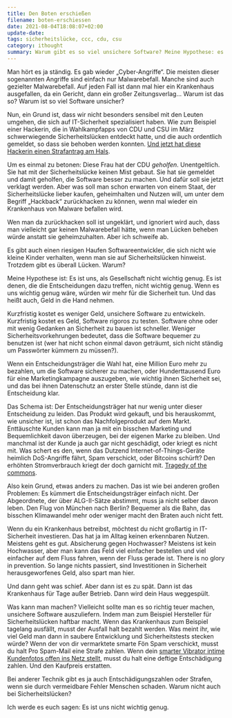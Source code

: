 ```yaml
---
title: Den Boten erschießen
filename: boten-erschiessen
date: 2021-08-04T18:08:07+02:00
update-date:
tags: sicherheitslücke, ccc, cdu, csu
category: ithought
summary: Warum gibt es so viel unsichere Software? Meine Hypothese: es ist uns nicht wichtig genug.
---
```


Man hört es ja ständig. Es gab wieder „Cyber-Angriffe“. Die meisten dieser sogenannten Angriffe sind einfach nur Malwarebefall. Manche sind auch gezielter Malwarebefall. Auf jeden Fall ist dann mal hier ein Krankenhaus ausgefallen, da ein Gericht, dann ein großer Zeitungsverlag… Warum ist das so? Warum ist so viel Software unsicher?

Nun, ein Grund ist, dass wir nicht besonders sensibel mit den Leuten umgehen, die sich auf IT-Sicherheit spezialisiert haben. Wie zum Beispiel einer Hackerin, die in Wahlkampfapps von CDU und CSU im März schwerwiegende Sicherheitslücken entdeckt hatte, und die auch ordentlich gemeldet, so dass sie behoben werden konnten. [Und jetzt hat diese Hackerin einen Strafantrag am Hals](https://www.ccc.de/de/updates/2021/ccc-meldet-keine-sicherheitslucken-mehr-an-cdu).

Um es einmal zu betonen: Diese Frau hat der CDU _geholfen_. Unentgeltlich. Sie hat mit der Sicherheitslücke keinen Mist gebaut. Sie hat sie gemeldet und damit geholfen, die Software besser zu machen. Und dafür soll sie jetzt verklagt werden. Aber was soll man schon erwarten von einem Staat, der Sicherheitslücke lieber kaufen, geheimhalten und Nutzen will, um unter dem Begriff „Hackback“ zurückhacken zu können, wenn mal wieder ein Krankenhaus von Malware befallen wird.

Wen man da zurückhacken soll ist ungeklärt, und ignoriert wird auch, dass man vielleicht gar keinen Malwarebefall hätte, wenn man Lücken beheben würde anstatt sie geheimzuhalten. Aber ich schweife ab.

Es gibt auch einen riesigen Haufen Softwareentwickler, die sich nicht wie kleine Kinder verhalten, wenn man sie auf Sicherheitslücken hinweist. Trotzdem gibt es überall Lücken. Warum?

Meine Hypothese ist: Es ist uns, als Gesellschaft nicht wichtig genug. Es ist denen, die die Entscheidungen dazu treffen, nicht wichtig genug. Wenn es uns wichtig genug wäre, würden wir mehr für die Sicherheit tun. Und das heißt auch, Geld in die Hand nehmen.

Kurzfristig kostet es weniger Geld, unsichere Software zu entwickeln. Kurzfristig kostet es Geld, Software rigoros zu testen. Software ohne oder mit wenig Gedanken an Sicherheit zu bauen ist schneller. Weniger Sicherheitsvorkehrungen bedeutet, dass die Software bequemer zu benutzen ist (wer hat nicht schon einmal davon geträumt, sich nicht ständig um Passwörter kümmern zu müssen?).

Wenn ein Entscheidungsträger die Wahl hat, eine Million Euro mehr zu bezahlen, um die Software sicherer zu machen, oder Hunderttausend Euro für eine Marketingkampagne auszugeben, wie wichtig ihnen Sicherheit sei, und das bei ihnen Datenschutz an erster Stelle stünde, dann ist die Entscheidung klar.

Das Schema ist: Der Entscheidungsträger hat nur wenig unter dieser Entscheidung zu leiden. Das Produkt wird gekauft, und bis herauskommt, wie unsicher ist, ist schon das Nachfolgeprodukt auf dem Markt. Enttäuschte Kunden kann man ja mit ein bisschen Marketing und Bequemlichkeit davon überzeugen, bei der eigenen Marke zu bleiben. Und manchmal ist der Kunde ja auch gar nicht geschädigt, oder kriegt es nicht mit. Was schert es den, wenn das Dutzend Internet-of-Things-Geräte heimlich DoS-Angriffe fährt, Spam verschickt, oder Bitcoins schürft? Den erhöhten Stromverbrauch kriegt der doch garnicht mit. [Tragedy of the commons](https://de.wikipedia.org/wiki/Tragik_der_Allmende).

Also kein Grund, etwas anders zu machen. Das ist wie bei anderen großen Problemen: Es kümmert die Entscheidungsträger einfach nicht. Der Abgeordnete, der über ALG-II-Sätze abstimmt, muss ja nicht selber davon leben. Den Flug von München nach Berlin? Bequemer als die Bahn, das bisschen Klimawandel mehr oder weniger macht den Braten auch nicht fett.

Wenn du ein Krankenhaus betreibst, möchtest du nicht großartig in IT-Sicherheit investieren. Das hat ja im Alltag keinen erkennbaren Nutzen. Meistens geht es gut. Absicherung gegen Hochwasser? Meistens ist kein Hochwasser, aber man kann das Feld viel einfacher bestellen und viel einfacher auf dem Fluss fahren, wenn der Fluss gerade ist. There is no glory in prevention. So lange nichts passiert, sind Investitionen in Sicherheit herausgeworfenes Geld, also spart man hier.

Und dann geht was schief. Aber dann ist es zu spät. Dann ist das Krankenhaus für Tage außer Betrieb. Dann wird dein Haus weggespült.

Was kann man machen? Vielleicht sollte man es so richtig teuer machen, unsichere Software auszuliefern. Indem man zum Beispiel Hersteller für Sicherheitslücken haftbar macht. Wenn das Krankenhaus zum Beispiel tagelang ausfällt, musst der Ausfall halt bezahlt werden. Was meint ihr, wie viel Geld man dann in saubere Entwicklung und Sicherheitstests stecken würde? Wenn der von dir vermarktete smarte Fön Spam verschickt, musst du halt Pro Spam-Mail eine Strafe zahlen. Wenn dein [smarter Vibrator intime Kundenfotos offen ins Netz stellt](https://media.ccc.de/v/35c3-9523-internet_of_dongs), musst du halt eine deftige Entschädigung zahlen. Und den Kaufpreis erstatten.

Bei anderer Technik gibt es ja auch Entschädigungszahlen oder Strafen, wenn sie durch vermeidbare Fehler Menschen schaden. Warum nicht auch bei Sicherheitslücken?

Ich werde es euch sagen: Es ist uns nicht wichtig genug.
